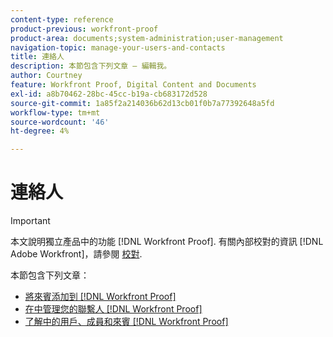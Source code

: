 ```yaml
---
content-type: reference
product-previous: workfront-proof
product-area: documents;system-administration;user-management
navigation-topic: manage-your-users-and-contacts
title: 連絡人
description: 本節包含下列文章 — 編輯我。
author: Courtney
feature: Workfront Proof, Digital Content and Documents
exl-id: a8b70462-28bc-45cc-b19a-cb683172d528
source-git-commit: 1a85f2a214036b62d13cb01f0b7a77392648a5fd
workflow-type: tm+mt
source-wordcount: '46'
ht-degree: 4%

---
```


# 連絡人

>[!IMPORTANT]
>
>本文說明獨立產品中的功能 [!DNL Workfront Proof]. 有關內部校對的資訊 [!DNL Adobe Workfront]，請參閱 [校對](../../../review-and-approve-work/proofing/proofing.md).

本節包含下列文章：

* [將來賓添加到 [!DNL Workfront Proof]](../../../workfront-proof/wp-mnguserscontacts/contacts/add-guest.md)
* [在中管理您的聯繫人 [!DNL Workfront Proof]](../../../workfront-proof/wp-mnguserscontacts/contacts/manage-contacts.md)
* [了解中的用戶、成員和來賓 [!DNL Workfront Proof]](../../../workfront-proof/wp-mnguserscontacts/contacts/use-members-guests.md)
